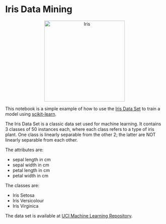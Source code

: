 # Iris Data Mining

<div align="center">
  <img src="https://gadictos.com/wp-content/uploads/2019/03/iris-machinelearning.png" alt="Iris" style="height: 256px; margin: 0 auto;" />
</div>

This notebook is a simple example of how to use the [Iris Data Set](https://en.wikipedia.org/wiki/Iris_flower_data_set) to train a model using [scikit-learn](http://scikit-learn.org/stable/).

The Iris Data Set is a classic data set used for machine learning. It contains 3 classes of 50 instances each, where each class refers to a type of iris plant. One class is linearly separable from the other 2; the latter are NOT linearly separable from each other.

The attributes are:
- sepal length in cm
- sepal width in cm
- petal length in cm
- petal width in cm
  
The classes are:
- Iris Setosa
- Iris Versicolour
- Iris Virginica
  
The data set is available at [UCI Machine Learning Repository](https://archive.ics.uci.edu/ml/datasets/Iris).
